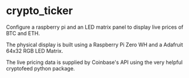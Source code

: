 # crypto_ticker

Configure a raspberry pi and an LED matrix panel to display live prices of BTC and ETH.

The physical display is built using a Raspberry Pi Zero WH and a Adafruit 64x32 RGB LED Matrix.

The live pricing data is supplied by Coinbase's API using the very helpful cryptofeed python package.